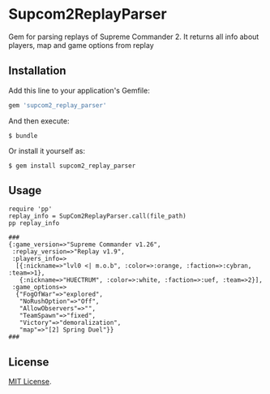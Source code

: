 # Supcom2ReplayParser

Gem for parsing replays of Supreme Commander 2. It returns all info about players, map and game options from replay

## Installation

Add this line to your application's Gemfile:

```ruby
gem 'supcom2_replay_parser'
```

And then execute:

    $ bundle

Or install it yourself as:

    $ gem install supcom2_replay_parser

## Usage

```
require 'pp'
replay_info = SupCom2ReplayParser.call(file_path)
pp replay_info

###
{:game_version=>"Supreme Commander v1.26",
 :replay_version=>"Replay v1.9",
 :players_info=>
  [{:nickname=>"lvl0 <| m.o.b", :color=>:orange, :faction=>:cybran, :team=>1},
   {:nickname=>"HUECTRUM", :color=>:white, :faction=>:uef, :team=>2}],
 :game_options=>
  {"FogOfWar"=>"explored",
   "NoRushOption"=>"Off",
   "AllowObservers"=>"",
   "TeamSpawn"=>"fixed",
   "Victory"=>"demoralization",
   "map"=>"[2] Spring Duel"}}
###
```

## License

[MIT License](https://opensource.org/licenses/MIT).
